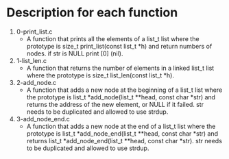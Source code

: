 # Description for each function
1. 0-print_list.c
   * A function that prints all the elements of a list_t list where the prototype is size_t print_list(const list_t *h) and return numbers of nodes. if str is NULL print [0] (nil).
2. 1-list_len.c
   * A function that returns the number of elements in a linked list_t list where the prototype is size_t list_len(const list_t *h).
3. 2-add_node.c
   * A function that adds a new node at the beginning of a list_t list where the prototype is list_t *add_node(list_t **head, const char *str) and returns the address of the new element, or NULL if it failed. str needs to be duplicated and allowed to use strdup.
4. 3-add_node_end.c
   * A function that adds a new node at the end of a list_t list where the prototype is list_t *add_node_end(list_t **head, const char *str) and returns list_t *add_node_end(list_t **head, const char *str). str needs to be duplicated and allowed to use strdup.